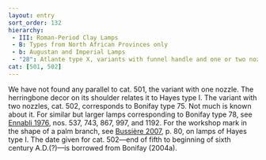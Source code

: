 ```yaml
---
layout: entry
sort_order: 132
hierarchy:
 - III: Roman-Period Clay Lamps
 - B: Types from North African Provinces only
 - b: Augustan and Imperial Lamps
 - "28": Atlante type X, variants with funnel handle and one or two nozzles
cat: [501, 502]
---
```


We have not found any parallel to cat. 501, the variant with one nozzle. The herringbone decor on its shoulder relates it to Hayes type I. The variant with two nozzles, cat. 502, corresponds to Bonifay type 75. Not much is known about it. For similar but larger lamps corresponding to Bonifay type 78, see <a href='../../bibliography/#ennabli-1976'>Ennabli 1976</a>, nos. 537, 743, 867, 997, and 1192. For the workshop mark in the shape of a palm branch, see <a href='../../bibliography/#bussiere-2007'>Bussière 2007</a>, p. 80, on lamps of Hayes type I. The date given for cat. 502—end of fifth to beginning of sixth century A.D.(?)—is borrowed from Bonifay (2004a).
